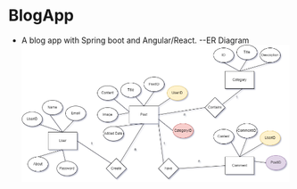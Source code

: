 # BlogApp
- A blog app with Spring boot and Angular/React.
--ER Diagram
![ER Diagram](/BlogBackend/images/BlogAppDiagram.drawio.png)
